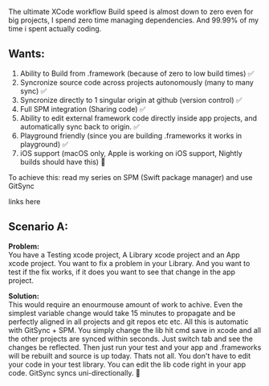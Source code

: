 The ultimate XCode workflow <!--more--> Build speed is almost down to zero even for big projects, I spend zero time managing dependencies. And 99.99% of my time i spent actually coding. 


## Wants: 

1. Ability to Build from .framework (because of zero to low build times) ✅
2. Syncronize source code across projects autonomously (many to many sync) ✅
3. Syncronize directly to 1 singular origin at github (version control) ✅
4. Full SPM integration (Sharing code) ✅
5. Ability to edit external framework code directly inside app projects, and automatically sync back to origin. ✅
6. Playground friendly (since you are building .frameworks it works in playground) ✅
7. iOS support  (macOS only, Apple is working on iOS support, Nightly builds should have this) 

To achieve this: read my series on SPM (Swift package manager) and use GitSync

links here


## Scenario A:

**Problem:**  
You have a Testing xcode project, A Library xcode project and an App xcode project. You want to fix a problem in your Library. And you want to test if the fix works, if it does you want to see that change in the app project. 
  
**Solution:**  
This would require an enourmouse amount of work to achive. Even the simplest variable change would take 15 minutes to propagate and be perfectly aligned in all projects and git repos etc etc. All this is automatic with GitSync + SPM. You simply change the lib hit cmd save in xcode and all the other projects are synced within seconds. Just switch tab and see the changes be reflected. Then just run your test and your app and .frameworks will be rebuilt and source is up today. Thats not all. You don't have to edit your code in your test library. You can edit the lib code right in your app code. GitSync syncs uni-directionally. 